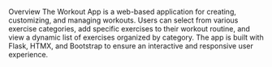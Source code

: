 Overview
The Workout App is a web-based application for creating, customizing, and managing workouts. Users can select from various exercise categories, add specific exercises to their workout routine, and view a dynamic list of exercises organized by category. The app is built with Flask, HTMX, and Bootstrap to ensure an interactive and responsive user experience.
